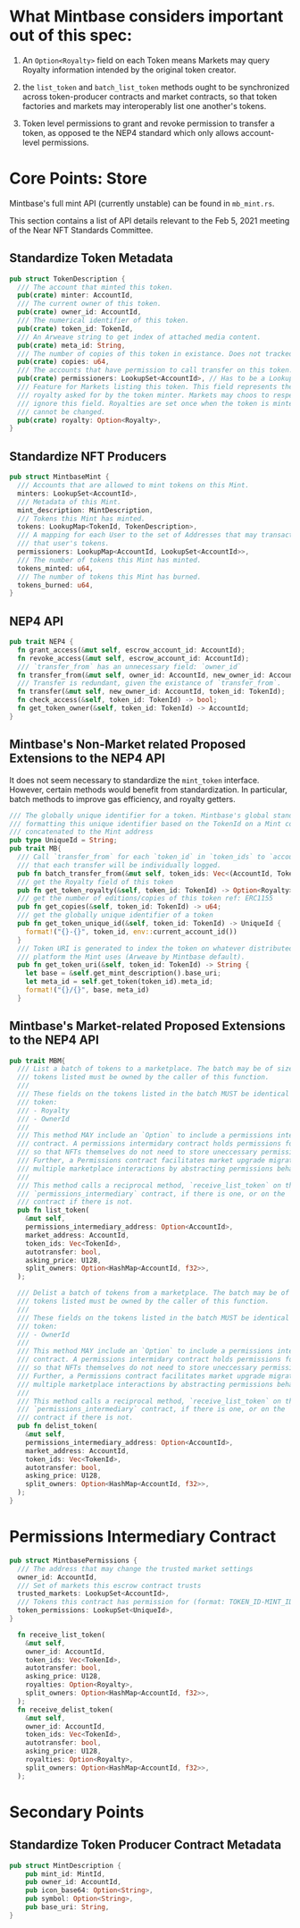 # What Mintbase considers important out of this spec:

 1. An `Option<Royalty>` field on each Token means Markets may query Royalty
 information intended by the original token creator.

 2. the `list_token` and `batch_list_token` methods ought to be synchronized
 across token-producer contracts and market contracts, so that token factories
 and markets may interoperably list one another's tokens.

3. Token level permissions to grant and revoke permission to transfer a  token, as opposed te the NEP4 standard which only allows account-level permissions.

# Core Points: Store
Mintbase's full mint API (currently unstable) can be found in `mb_mint.rs`.

This section contains a list of API details relevant to the Feb 5, 2021 meeting of the Near NFT Standards Committee.

## Standardize Token Metadata
```rust
pub struct TokenDescription {
  /// The account that minted this token.
  pub(crate) minter: AccountId,
  /// The current owner of this token.
  pub(crate) owner_id: AccountId,
  /// The numerical identifier of this token.
  pub(crate) token_id: TokenId,
  /// An Arweave string to get index of attached media content.
  pub(crate) meta_id: String,
  /// The number of copies of this token in existance. Does not tracked burned.
  pub(crate) copies: u64,
  /// The accounts that have permission to call transfer on this token.
  pub(crate) permissioners: LookupSet<AccountId>, // Has to be a LookupSet: UnorderedSet has dynamic size.
  /// Feature for Markets listing this token. This field represents the
  /// royalty asked for by the token minter. Markets may choos to respect or
  /// ignore this field. Royalties are set once when the token is minted, and
  /// cannot be changed.
  pub(crate) royalty: Option<Royalty>,
}
```


## Standardize NFT Producers
```rust
pub struct MintbaseMint {
  /// Accounts that are allowed to mint tokens on this Mint.
  minters: LookupSet<AccountId>,
  /// Metadata of this Mint.
  mint_description: MintDescription,
  /// Tokens this Mint has minted.
  tokens: LookupMap<TokenId, TokenDescription>,
  /// A mapping for each User to the set of Addresses that may transact with
  /// that user's tokens.
  permissioners: LookupMap<AccountId, LookupSet<AccountId>>,
  /// The number of tokens this Mint has minted.
  tokens_minted: u64,
  /// The number of tokens this Mint has burned.
  tokens_burned: u64,
}
```

## NEP4 API
```rust
pub trait NEP4 {
  fn grant_access(&mut self, escrow_account_id: AccountId);
  fn revoke_access(&mut self, escrow_account_id: AccountId);
  /// `transfer_from` has an unnecessary field: `owner_id`
  fn transfer_from(&mut self, owner_id: AccountId, new_owner_id: AccountId, tokenId: TokenId);
  /// Transfer is redundant, given the existance of `transfer_from`.
  fn transfer(&mut self, new_owner_id: AccountId, token_id: TokenId);
  fn check_access(&self, token_id: TokenId) -> bool;
  fn get_token_owner(&self, token_id: TokenId) -> AccountId;
}
```

## Mintbase's Non-Market related Proposed Extensions to the NEP4 API
It does not seem necessary to standardize the `mint_token` interface. However, certain methods would benefit from standardization. In particular, batch methods to improve gas efficiency, and royalty getters.
```rust
/// The globally unique identifier for a token. Mintbase's global standard for
/// formatting this unique identifier based on the TokenId on a Mint contract,
/// concatenated to the Mint address
pub type UniqueId = String;
pub trait MB{
  /// Call `transfer_from` for each `token_id` in `token_ids` to `account_id`. Note
  /// that each transfer will be individually logged.
  pub fn batch_transfer_from(&mut self, token_ids: Vec<(AccountId, TokenId)>);
  /// get the Royalty field of this token
  pub fn get_token_royalty(&self, token_id: TokenId) -> Option<Royalty>;
  /// get the number of editions/copies of this token ref: ERC1155
  pub fn get_copies(&self, token_id: TokenId) -> u64;
  /// get the globally unique identifier of a token
  pub fn get_token_unique_id(&self, token_id: TokenId) -> UniqueId {
    format!("{}-{}", token_id, env::current_account_id())
  }
  /// Token URI is generated to index the token on whatever distributed storage
  /// platform the Mint uses (Arweave by Mintbase default).
  pub fn get_token_uri(&self, token_id: TokenId) -> String {
    let base = &self.get_mint_description().base_uri;
    let meta_id = self.get_token(token_id).meta_id;
    format!("{}/{}", base, meta_id)
  }
```

## Mintbase's Market-related Proposed Extensions to the NEP4 API

```rust
pub trait MBM{
  /// List a batch of tokens to a marketplace. The batch may be of size 1. All
  /// tokens listed must be owned by the caller of this function.
  ///
  /// These fields on the tokens listed in the batch MUST be identical for each
  /// token:
  /// - Royalty
  /// - OwnerId
  ///
  /// This method MAY include an `Option` to include a permissions intermediary
  /// contract. A permissions intermidary contract holds permissions for users,
  /// so that NFTs themselves do not need to store uneccessary permissions data.
  /// Further, a Permissions contract facilitates market upgrade migrations and
  /// multiple marketplace interactions by abstracting permissions behavior.
  ///
  /// This method calls a reciprocal method, `receive_list_token` on the
  /// `permissions_intermediary` contract, if there is one, or on the `market`
  /// contract if there is not.
  pub fn list_token(
    &mut self,
    permissions_intermediary_address: Option<AccountId>,
    market_address: AccountId,
    token_ids: Vec<TokenId>,
    autotransfer: bool,
    asking_price: U128,
    split_owners: Option<HashMap<AccountId, f32>>,
  );

  /// Delist a batch of tokens from a marketplace. The batch may be of size 1. All
  /// tokens listed must be owned by the caller of this function.
  ///
  /// These fields on the tokens listed in the batch MUST be identical for each
  /// token:
  /// - OwnerId
  ///
  /// This method MAY include an `Option` to include a permissions intermediary
  /// contract. A permissions intermidary contract holds permissions for users,
  /// so that NFTs themselves do not need to store uneccessary permissions data.
  /// Further, a Permissions contract facilitates market upgrade migrations and
  /// multiple marketplace interactions by abstracting permissions behavior.
  ///
  /// This method calls a reciprocal method, `receive_list_token` on the
  /// `permissions_intermediary` contract, if there is one, or on the `market`
  /// contract if there is not.
  pub fn delist_token(
    &mut self,
    permissions_intermediary_address: Option<AccountId>,
    market_address: AccountId,
    token_ids: Vec<TokenId>,
    autotransfer: bool,
    asking_price: U128,
    split_owners: Option<HashMap<AccountId, f32>>,
  );
}
```

# Permissions Intermediary Contract
```rust
pub struct MintbasePermissions {
  /// The address that may change the trusted market settings
  owner_id: AccountId,
  /// Set of markets this escrow contract trusts
  trusted_markets: LookupSet<AccountId>,
  /// Tokens this contract has permission for (format: TOKEN_ID-MINT_ID)
  token_permissions: LookupSet<UniqueId>,
}

  fn receive_list_token(
    &mut self,
    owner_id: AccountId,
    token_ids: Vec<TokenId>,
    autotransfer: bool,
    asking_price: U128,
    royalties: Option<Royalty>,
    split_owners: Option<HashMap<AccountId, f32>>,
  );
  fn receive_delist_token(
    &mut self,
    owner_id: AccountId,
    token_ids: Vec<TokenId>,
    autotransfer: bool,
    asking_price: U128,
    royalties: Option<Royalty>,
    split_owners: Option<HashMap<AccountId, f32>>,
  );

```


# Secondary Points
## Standardize Token Producer Contract Metadata
```rust
pub struct MintDescription {
    pub mint_id: MintId,
    pub owner_id: AccountId,
    pub icon_base64: Option<String>,
    pub symbol: Option<String>,
    pub base_uri: String,
}
```

